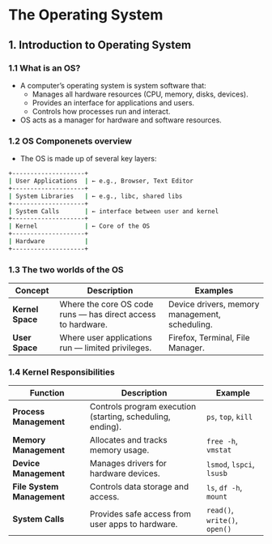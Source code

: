 # The Operating System

## 1. Introduction to Operating System

### 1.1 What is an OS?

- A computer’s operating system is system software that:
  - Manages all hardware resources (CPU, memory, disks, devices).
  - Provides an interface for applications and users.
  - Controls how processes run and interact.
- OS acts as a manager for hardware and software resources.

### 1.2 OS Componenets overview

- The OS is made up of several key layers:

```bash
+--------------------+
| User Applications  | ← e.g., Browser, Text Editor
+--------------------+
| System Libraries   | ← e.g., libc, shared libs
+--------------------+
| System Calls       | ← interface between user and kernel
+--------------------+
| Kernel             | ← Core of the OS
+--------------------+
| Hardware           |
+--------------------+
```

### 1.3 The two worlds of the OS

| Concept | Description | Examples |
| - | - | - |
| **Kernel Space** | Where the core OS code runs — has direct access to hardware. | Device drivers, memory management, scheduling. |
| **User Space** | Where user applications run — limited privileges. | Firefox, Terminal, File Manager. |

### 1.4 Kernel Responsibilities

| Function | Description | Example |
| - | - | - |
| **Process Management** | Controls program execution (starting, scheduling, ending). | `ps`, `top`, `kill` |
| **Memory Management** | Allocates and tracks memory usage. | `free -h`, `vmstat` |
| **Device Management** | Manages drivers for hardware devices. | `lsmod`, `lspci`, `lsusb` |
| **File System Management** | Controls data storage and access. | `ls`, `df -h`, `mount` |
| **System Calls** | Provides safe access from user apps to hardware. | `read()`, `write()`, `open()` |
